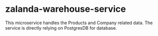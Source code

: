 # zalanda-warehouse-service

This microservice handles the Products and Company related data. The service is directly relying on PostgresDB for database.